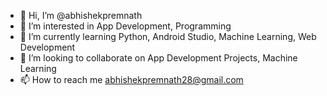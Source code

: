 - 👋 Hi, I’m @abhishekpremnath
- 👀 I’m interested in App Development, Programming
- 🌱 I’m currently learning Python, Android Studio, Machine Learning, Web Development
- 💞️ I’m looking to collaborate on App Development Projects, Machine Learning 
- 📫 How to reach me abhishekpremnath28@gmail.com

<!---
abhishekpremnath/abhishekpremnath is a ✨ special ✨ repository because its `README.md` (this file) appears on your GitHub profile.
You can click the Preview link to take a look at your changes.
--->
